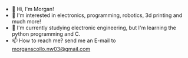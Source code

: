 - 👋 Hi, I'm Morgan!
- 👀 I'm interested in electronics, programming, robotics, 3d printing and much more!
- 🌱 I'm currently studying electronic engineering, but I'm learning the python programming and C.
- 📫 How to reach me? send me an E-mail to morganscollo.nw03@gmail.com

<!---
MorganNW2003/MorganNW2003 is a ✨ special ✨ repository because its `README.md` (this file) appears on your GitHub profile.
You can click the Preview link to take a look at your changes.
--->
